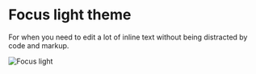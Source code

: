 # Focus light theme

For when you need to edit a lot of inline text without being distracted by code and markup.

![Focus light](https://raw.githubusercontent.com/sindresorhus/focus/master/screenshot-light.png)
